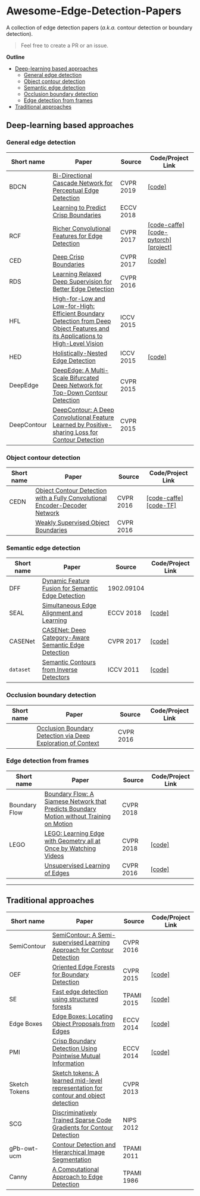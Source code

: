 # Awesome-Edge-Detection-Papers

A collection of edge detection papers (*a.k.a.* contour detection or boundary detection).

> Feel free to create a PR or an issue.

**Outline**

- [Deep-learning based approaches](#deep-learning-based-approaches)
  - [General edge detection](#general-edge-detection)
  - [Object contour detection](#object-contour-detection)
  - [Semantic edge detection](#semantic-edge-detection)
  - [Occlusion boundary detection](#occlusion-boundary-detection)
  - [Edge detection from frames](#edge-detection-from-frames)
- [Traditional approaches](#traditional-approaches)


## Deep-learning based approaches

### General edge detection

| Short name | Paper | Source | Code/Project Link  |
| --- | --- | --- | --- |
| BDCN | [Bi-Directional Cascade Network for Perceptual Edge Detection](https://arxiv.org/pdf/1902.10903.pdf) | CVPR 2019 | [[code]](https://github.com/pkuCactus/BDCN) |
|  | [Learning to Predict Crisp Boundaries](http://openaccess.thecvf.com/content_ECCV_2018/papers/Ruoxi_Deng_Learning_to_Predict_ECCV_2018_paper.pdf) | ECCV 2018 |  |
| RCF | [Richer Convolutional Features for Edge Detection](http://openaccess.thecvf.com/content_cvpr_2017/papers/Liu_Richer_Convolutional_Features_CVPR_2017_paper.pdf) | CVPR 2017 | [[code-caffe]](https://github.com/yun-liu/rcf) [[code-pytorch]](https://github.com/meteorshowers/RCF-pytorch) [[project]](https://mmcheng.net/zh/rcfEdge/) |
| CED | [Deep Crisp Boundaries](http://openaccess.thecvf.com/content_cvpr_2017/papers/Wang_Deep_Crisp_Boundaries_CVPR_2017_paper.pdf) | CVPR 2017 | [[code]](https://github.com/Wangyupei/CED) |
| RDS | [Learning Relaxed Deep Supervision for Better Edge Detection](http://openaccess.thecvf.com/content_cvpr_2016/papers/Liu_Learning_Relaxed_Deep_CVPR_2016_paper.pdf) | CVPR 2016 |  |
| HFL | [High-for-Low and Low-for-High: Efficient Boundary Detection from Deep Object Features and its Applications to High-Level Vision](http://openaccess.thecvf.com/content_iccv_2015/papers/Bertasius_High-for-Low_and_Low-for-High_ICCV_2015_paper.pdf) | ICCV 2015 |  |
| HED | [Holistically-Nested Edge Detection](http://openaccess.thecvf.com/content_iccv_2015/papers/Xie_Holistically-Nested_Edge_Detection_ICCV_2015_paper.pdf) | ICCV 2015 | [[code]](https://github.com/s9xie/hed) |
| DeepEdge | [DeepEdge: A Multi-Scale Bifurcated Deep Network for Top-Down Contour Detection](http://openaccess.thecvf.com/content_cvpr_2015/papers/Bertasius_DeepEdge_A_Multi-Scale_2015_CVPR_paper.pdf) | CVPR 2015 |  |
| DeepContour | [DeepContour: A Deep Convolutional Feature Learned by Positive-sharing Loss for Contour Detection](http://openaccess.thecvf.com/content_cvpr_2015/papers/Shen_DeepContour_A_Deep_2015_CVPR_paper.pdf) | CVPR 2015 |  |

### Object contour detection

| Short name | Paper | Source | Code/Project Link  |
| --- | --- | --- | --- |
| CEDN | [Object Contour Detection with a Fully Convolutional Encoder-Decoder Network](http://openaccess.thecvf.com/content_cvpr_2016/papers/Yang_Object_Contour_Detection_CVPR_2016_paper.pdf) | CVPR 2016 | [[code-caffe]](https://github.com/jimeiyang/objectContourDetector) [[code-TF]](https://github.com/Raj-08/tensorflow-object-contour-detection) |
|  | [Weakly Supervised Object Boundaries](http://openaccess.thecvf.com/content_cvpr_2016/papers/Khoreva_Weakly_Supervised_Object_CVPR_2016_paper.pdf) | CVPR 2016 |  |


### Semantic edge detection

| Short name | Paper | Source | Code/Project Link  |
| --- | --- | --- | --- |
| DFF | [Dynamic Feature Fusion for Semantic Edge Detection](https://arxiv.org/pdf/1902.09104.pdf) | 1902.09104 |  |
| SEAL | [Simultaneous Edge Alignment and Learning](http://openaccess.thecvf.com/content_ECCV_2018/papers/Zhiding_Yu_SEAL_A_Framework_ECCV_2018_paper.pdf) | ECCV 2018 | [[code]](https://github.com/Chrisding/seal) |
| CASENet | [CASENet: Deep Category-Aware Semantic Edge Detection](http://openaccess.thecvf.com/content_cvpr_2017/papers/Yu_CASENet_Deep_Category-Aware_CVPR_2017_paper.pdf) | CVPR 2017 | [[code]](http://www.merl.com/research/license#CASENet) |
| `dataset` | [Semantic Contours from Inverse Detectors](https://www.robots.ox.ac.uk/~vgg/rg/papers/BharathICCV2011.pdf) | ICCV 2011 | [[code]](https://github.com/bharath272/semantic_contours) |


### Occlusion boundary detection

| Short name | Paper | Source | Code/Project Link  |
| --- | --- | --- | --- |
|  | [Occlusion Boundary Detection via Deep Exploration of Context](http://openaccess.thecvf.com/content_cvpr_2016/papers/Fu_Occlusion_Boundary_Detection_CVPR_2016_paper.pdf) | CVPR 2016 |  |


### Edge detection from frames

| Short name | Paper | Source | Code/Project Link  |
| --- | --- | --- | --- |
| Boundary Flow | [Boundary Flow: A Siamese Network that Predicts Boundary Motion without Training on Motion](http://openaccess.thecvf.com/content_cvpr_2018/papers/Lei_Boundary_Flow_A_CVPR_2018_paper.pdf) | CVPR 2018 |  |
| LEGO | [LEGO: Learning Edge with Geometry all at Once by Watching Videos](http://openaccess.thecvf.com/content_cvpr_2018/papers/Yang_LEGO_Learning_Edge_CVPR_2018_paper.pdf) | CVPR 2018 | [[code]](https://github.com/zhenheny/LEGO) |
|  | [Unsupervised Learning of Edges](http://openaccess.thecvf.com/content_cvpr_2016/papers/Li_Unsupervised_Learning_of_CVPR_2016_paper.pdf) | CVPR 2016 | [[code]](https://github.com/happyharrycn/unsupervised_edges) |


---


## Traditional approaches

| Short name | Paper | Source | Code/Project Link  |
| --- | --- | --- | --- |
| SemiContour | [SemiContour: A Semi-supervised Learning Approach for Contour Detection](http://openaccess.thecvf.com/content_cvpr_2016/papers/Zhang_SemiContour_A_Semi-Supervised_CVPR_2016_paper.pdf) | CVPR 2016 |  |
| OEF | [Oriented Edge Forests for Boundary Detection](http://openaccess.thecvf.com/content_cvpr_2015/papers/Hallman_Oriented_Edge_Forests_2015_CVPR_paper.pdf) |  CVPR 2015 | [[code]](https://github.com/samhallman/oef) |
| SE | [Fast edge detection using structured forests](https://arxiv.org/pdf/1406.5549.pdf) | TPAMI 2015 | [[code]](https://github.com/pdollar/edges) |
| Edge Boxes | [Edge Boxes: Locating Object Proposals from Edges](https://www.microsoft.com/en-us/research/wp-content/uploads/2014/09/ZitnickDollarECCV14edgeBoxes.pdf) | ECCV 2014 | [[code]](https://github.com/pdollar/edges) |
| PMI | [Crisp Boundary Detection Using Pointwise Mutual Information](https://link.springer.com/chapter/10.1007/978-3-319-10578-9_52) | ECCV 2014 | [[code]](https://github.com/phillipi/crisp-boundaries) |
| Sketch Tokens | [Sketch tokens: A learned mid-level representation for contour and object detection](http://openaccess.thecvf.com/content_cvpr_2013/papers/Lim_Sketch_Tokens_A_2013_CVPR_paper.pdf) | CVPR 2013 |  |
| SCG | [Discriminatively Trained Sparse Code Gradients for Contour Detection](http://papers.nips.cc/paper/4787-discriminatively-trained-sparse-code-gradients-for-contour-detection.pdf) | NIPS 2012 |  |
| gPb-owt-ucm | [Contour Detection and Hierarchical Image Segmentation](http://citeseerx.ist.psu.edu/viewdoc/download?doi=10.1.1.374.3367&rep=rep1&type=pdf) | TPAMI 2011 |  |
| Canny | [A Computational Approach to Edge Detection](http://citeseerx.ist.psu.edu/viewdoc/download?doi=10.1.1.420.3300&rep=rep1&type=pdf) | TPAMI 1986 |  |

